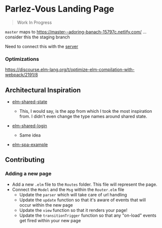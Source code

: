 # Parlez-Vous Landing Page

> Work In Progress

`master` maps to https://master--adoring-banach-15797c.netlify.com/ ... consider this the staging branch


Need to connect this with the [server](https://github.com/parlez-vous/server)



### Optimizations

https://discourse.elm-lang.org/t/optimize-elm-compilation-with-webpack/2191/8



## Architectural Inspiration

- [elm-shared-state](https://github.com/ohanhi/elm-shared-state)
  - This, I would say, is the app from which I took the most inspiration from. I didn't even change the type names around shared state.

- [elm-shared-login](https://github.com/jxxcarlson/elm-shared-login)
  - Same idea

- [elm-spa-example](https://github.com/rtfeldman/elm-spa-example)


## Contributing

### Adding a new page

- Add a new `.elm` file to the `Routes` folder. This file will represent the page.
- Connect the `Model` and the `Msg` within the `Router.elm` file
  - Update the `parser` which will take care of url handling
  - Update the `update` function so that it's aware of events that will occur within the new page
  - Update the `view` function so that it renders your page!
  - Update the `transitionTrigger` function so that any "on-load" events get fired within your new page
  
